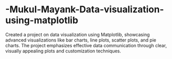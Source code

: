 # -Mukul-Mayank-Data-visualization-using-matplotlib
Created a project on data visualization using Matplotlib, showcasing advanced visualizations like bar charts, line plots, scatter plots, and pie charts. The project emphasizes effective data communication through clear, visually appealing plots and customization techniques.
